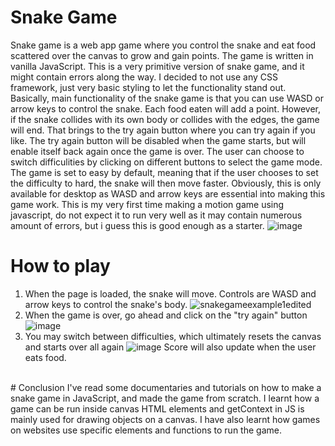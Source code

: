 # Snake Game
Snake game is a web app game where you control the snake and eat food scattered over the canvas to grow and gain points. The game is written in vanilla JavaScript. This is a very primitive version of snake game, and it might contain errors along the way. I decided to not use any CSS framework, just very basic styling to let the functionality stand out. Basically, main functionality of the snake game is that you can use WASD or arrow keys to control the snake. Each food eaten will add a point. However, if the snake collides with its own body or collides with the edges, the game will end. That brings to the try again button where you can try again if you like. The try again button will be disabled when the game starts, but will enable itself back again once the game is over. The user can choose to switch difficulities by clicking on different buttons to select the game mode. The game is set to easy by default, meaning that if the user chooses to set the difficulty to hard, the snake will then move faster. Obviously, this is only available for desktop as WASD and arrow keys are essential into making this game work. This is my very first time making a motion game using javascript, do not expect it to run very well as it may contain numerous amount of errors, but i guess this is good enough as a starter.
![image](https://user-images.githubusercontent.com/39120147/210235789-6b09c43a-2943-4dce-92d7-9c56b9e26d43.png)
<br>
# How to play
1. When the page is loaded, the snake will move. Controls are WASD and arrow keys to control the snake's body.
![snakegameexample1edited](https://user-images.githubusercontent.com/39120147/210236309-9ce0b9b2-4c32-4d64-a56e-f19244de21c6.png)
2. When the game is over, go ahead and click on the "try again" button
![image](https://user-images.githubusercontent.com/39120147/210236395-2d1055f4-7d5a-4233-8ca8-588d0a4e628a.png)
3. You may switch between difficulties, which ultimately resets the canvas and starts over all again
![image](https://user-images.githubusercontent.com/39120147/210236494-645d55dc-d6b6-4ffb-a696-8b6890c15994.png)
Score will also update when the user eats food.
<br>
# Conclusion
I've read some documentaries and tutorials on how to make a snake game in JavaScript, and made the game from scratch. I learnt how a game can be run inside canvas HTML elements and getContext in JS is mainly used for drawing objects on a canvas. I have also learnt how games on websites use specific elements and functions to run the game.
